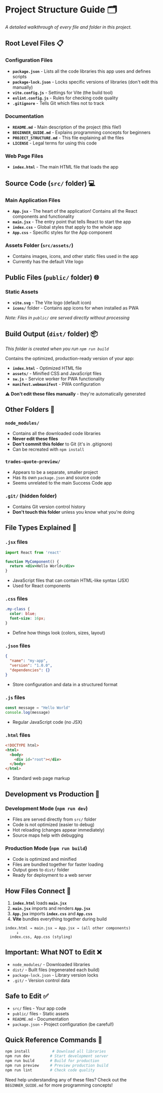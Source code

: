 # Project Structure Guide 🗂️

*A detailed walkthrough of every file and folder in this project.*

## Root Level Files 📋

### Configuration Files
- **`package.json`** - Lists all the code libraries this app uses and defines scripts
- **`package-lock.json`** - Locks specific versions of libraries (don't edit this manually)
- **`vite.config.js`** - Settings for Vite (the build tool)
- **`eslint.config.js`** - Rules for checking code quality
- **`.gitignore`** - Tells Git which files not to track

### Documentation
- **`README.md`** - Main description of the project (this file!)
- **`BEGINNER_GUIDE.md`** - Explains programming concepts for beginners
- **`PROJECT_STRUCTURE.md`** - This file explaining all the files
- **`LICENSE`** - Legal terms for using this code

### Web Page Files
- **`index.html`** - The main HTML file that loads the app

## Source Code (`src/` folder) 💻

### Main Application Files
- **`App.jsx`** - The heart of the application! Contains all the React components and functionality
- **`main.jsx`** - The entry point that tells React to start the app
- **`index.css`** - Global styles that apply to the whole app
- **`App.css`** - Specific styles for the App component

### Assets Folder (`src/assets/`)
- Contains images, icons, and other static files used in the app
- Currently has the default Vite logo

## Public Files (`public/` folder) 🌐

### Static Assets
- **`vite.svg`** - The Vite logo (default icon)
- **`icons/`** folder - Contains app icons for when installed as PWA

*Note: Files in `public/` are served directly without processing*

## Build Output (`dist/` folder) 📦

*This folder is created when you run `npm run build`*

Contains the optimized, production-ready version of your app:
- **`index.html`** - Optimized HTML file
- **`assets/`** - Minified CSS and JavaScript files
- **`sw.js`** - Service worker for PWA functionality
- **`manifest.webmanifest`** - PWA configuration

⚠️ **Don't edit these files manually** - they're automatically generated

## Other Folders 📁

### `node_modules/` 
- Contains all the downloaded code libraries
- **Never edit these files**
- **Don't commit this folder** to Git (it's in .gitignore)
- Can be recreated with `npm install`

### `trades-quote-preview/`
- Appears to be a separate, smaller project
- Has its own `package.json` and source code
- Seems unrelated to the main Success Code app

### `.git/` (hidden folder)
- Contains Git version control history
- **Don't touch this folder** unless you know what you're doing

## File Types Explained 📄

### `.jsx` files
```jsx
import React from 'react'

function MyComponent() {
  return <div>Hello World</div>
}
```
- JavaScript files that can contain HTML-like syntax (JSX)
- Used for React components

### `.css` files  
```css
.my-class {
  color: blue;
  font-size: 16px;
}
```
- Define how things look (colors, sizes, layout)

### `.json` files
```json
{
  "name": "my-app",
  "version": "1.0.0",
  "dependencies": {}
}
```
- Store configuration and data in a structured format

### `.js` files
```javascript
const message = "Hello World"
console.log(message)
```
- Regular JavaScript code (no JSX)

### `.html` files
```html
<!DOCTYPE html>
<html>
  <body>
    <div id="root"></div>
  </body>
</html>
```
- Standard web page markup

## Development vs Production 🔧

### Development Mode (`npm run dev`)
- Files are served directly from `src/` folder
- Code is not optimized (easier to debug)
- Hot reloading (changes appear immediately)
- Source maps help with debugging

### Production Mode (`npm run build`)
- Code is optimized and minified
- Files are bundled together for faster loading
- Output goes to `dist/` folder
- Ready for deployment to a web server

## How Files Connect 🔗

1. **`index.html`** loads **`main.jsx`**
2. **`main.jsx`** imports and renders **`App.jsx`**
3. **`App.jsx`** imports **`index.css`** and **`App.css`**
4. **Vite** bundles everything together during build

```
index.html → main.jsx → App.jsx → (all other components)
     ↓
  index.css, App.css (styling)
```

## Important: What NOT to Edit ❌

- `node_modules/` - Downloaded libraries
- `dist/` - Built files (regenerated each build)  
- `package-lock.json` - Library version locks
- `.git/` - Version control data

## Safe to Edit ✅

- `src/` files - Your app code
- `public/` files - Static assets
- `README.md` - Documentation
- `package.json` - Project configuration (be careful!)

## Quick Reference Commands 🏃

```bash
npm install          # Download all libraries
npm run dev         # Start development server
npm run build       # Build for production
npm run preview     # Preview production build
npm run lint        # Check code quality
```

Need help understanding any of these files? Check out the `BEGINNER_GUIDE.md` for more programming concepts!